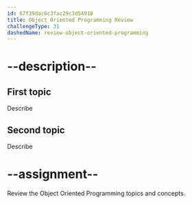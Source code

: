 ```yaml
---
id: 67f39dac6c3fac29c3d54918
title: Object Oriented Programming Review
challengeType: 31
dashedName: review-object-oriented-programming
---
```


# --description--

## First topic

Describe

## Second topic

Describe

# --assignment--

Review the Object Oriented Programming topics and concepts.
